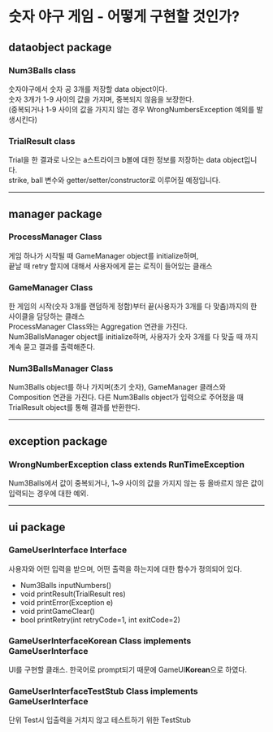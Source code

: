 # 숫자 야구 게임 - 어떻게 구현할 것인가?
## dataobject package
### Num3Balls class
숫자야구에서 숫자 공 3개를 저장할 data object이다.  
숫자 3개가 1-9 사이의 값을 가지며, 중복되지 않음을 보장한다.  
(중복되거나 1-9 사이의 값을 가지지 않는 경우 WrongNumbersException 예외를 발생시킨다)  

### TrialResult class
Trial을 한 결과로 나오는 a스트라이크 b볼에 대한 정보를 저장하는 data object입니다.  
strike, ball 변수와 getter/setter/constructor로 이루어질 예정입니다.

*** 

## manager package
### ProcessManager Class  
게임 하나가 시작될 때 GameManager object를 initialize하며,  
끝날 때 retry 할지에 대해서 사용자에게 묻는 로직이 들어있는 클래스

### GameManager Class
한 게임의 시작(숫자 3개를 랜덤하게 정함)부터 끝(사용자가 3개를 다 맞춤)까지의 한 사이클을 담당하는 클래스  
ProcessManager Class와는 Aggregation 연관을 가진다.  
Num3BallsManager object를 initialize하며, 사용자가 숫자 3개를 다 맞출 때 까지 계속 묻고 결과를 출력해준다.

### Num3BallsManager Class  
Num3Balls object를 하나 가지며(초기 숫자), GameManager 클래스와 Composition 연관을 가진다.
다른 Num3Balls object가 입력으로 주어졌을 때 TrialResult object를 통해 결과를 반환한다.  

***
## exception package
### WrongNumberException class extends RunTimeException
Num3Balls에서 값이 중복되거나, 1~9 사이의 값을 가지지 않는 등 올바르지 않은 값이 입력되는 경우에 대한 예외.

***


## ui package
### GameUserInterface Interface  
사용자와 어떤 입력을 받으며, 어떤 출력을 하는지에 대한 함수가 정의되어 있다.  
* Num3Balls inputNumbers()
* void printResult(TrialResult res)
* void printError(Exception e)
* void printGameClear()
* bool printRetry(int retryCode=1, int exitCode=2)

### GameUserInterfaceKorean Class implements GameUserInterface  
UI를 구현할 클래스. 한국어로 prompt되기 때문에 GameUI**Korean**으로 하였다.  

### GameUserInterfaceTestStub Class implements GameUserInterface
단위 Test시 입출력을 거치지 않고 테스트하기 위한 TestStub
